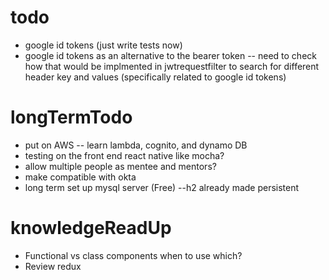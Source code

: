 # todo

* google id tokens (just write tests now)
* google id tokens as an alternative to the bearer token -- need to check how that would be implmented in jwtrequestfilter to search for different header key and values (specifically related to google id tokens)
 
# longTermTodo

* put on AWS -- learn lambda, cognito, and dynamo DB
* testing on the front end react native like mocha?
* allow multiple people as mentee and mentors?
* make compatible with okta
* long term set up mysql server (Free) --h2 already made persistent



# knowledgeReadUp

* Functional vs class components when to use which?
* Review redux
